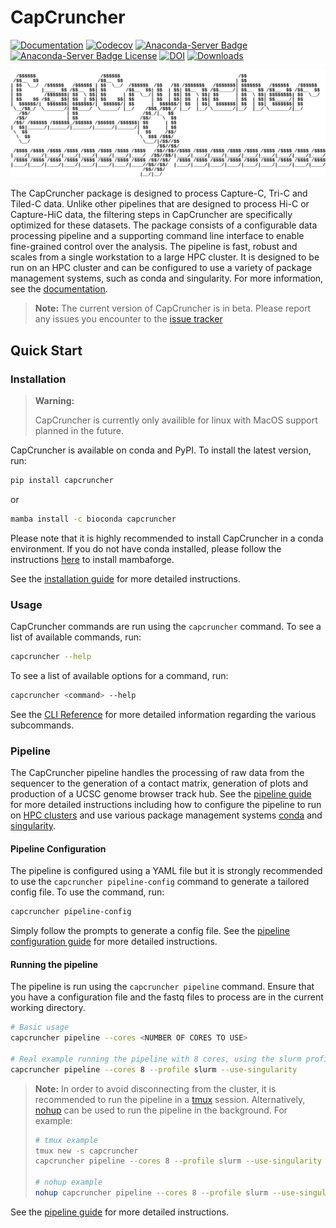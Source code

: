 # CapCruncher

[![Documentation](https://github.com/sims-lab/CapCruncher/actions/workflows/docs.yml/badge.svg?branch=master)](https://sims-lab.github.io/CapCruncher/)
[![Codecov](https://codecov.io/gh/sims-lab/CapCruncher/branch/master/graph/badge.svg?token=RHIGNMGX09)](https://codecov.io/gh/sims-lab/CapCruncher)
[![Anaconda-Server Badge](https://anaconda.org/bioconda/capcruncher/badges/version.svg)](https://anaconda.org/bioconda/capcruncher)
[![Anaconda-Server Badge License](https://anaconda.org/bioconda/capcruncher/badges/license.svg)](https://anaconda.org/bioconda/capcruncher)
[![DOI](https://zenodo.org/badge/224631087.svg)](https://zenodo.org/badge/latestdoi/224631087)
[![Downloads](https://pepy.tech/badge/capcruncher)](https://pepy.tech/project/capcruncher)

![CapCruncher Logo](https://raw.githubusercontent.com/sims-lab/CapCruncher/master/docs/img/capcruncher_logo.png)

The CapCruncher package is designed to process Capture-C, Tri-C and Tiled-C data. Unlike other pipelines that are designed to process Hi-C or Capture-HiC data, the filtering steps in CapCruncher are specifically optimized for these datasets. The package consists of a configurable data processing pipeline and a supporting command line interface to enable fine-grained control over the analysis. The pipeline is fast, robust and scales from a single workstation to a large HPC cluster. It is designed to be run on an HPC cluster and can be configured to use a variety of package management systems, such as conda and singularity. For more information, see the [documentation](https://sims-lab.github.io/CapCruncher/).

> **Note:**
> The current version of CapCruncher is in beta. Please report any issues you encounter to the [issue tracker](https://github.com/sims-lab/CapCruncher/issues/new/choose)

## Quick Start

### Installation

> **Warning:**
>
> CapCruncher is currently only availible for linux with MacOS support planned in the future.

CapCruncher is available on conda and PyPI. To install the latest version, run:

``` bash
pip install capcruncher
```

or

``` bash
mamba install -c bioconda capcruncher
```

Please note that it is highly recommended to install CapCruncher in a conda environment. If you do not have conda installed, please follow the instructions [here](https://github.com/conda-forge/miniforge#mambaforge) to install mambaforge.

See the [installation guide](installation.md) for more detailed instructions.

### Usage

CapCruncher commands are run using the `capcruncher` command. To see a list of available commands, run:

``` bash
capcruncher --help
```

To see a list of available options for a command, run:

``` bash
capcruncher <command> --help
```

See the [CLI Reference](https://sims-lab.github.io/CapCruncher/cli/) for more detailed information regarding the various subcommands.

### Pipeline

The CapCruncher pipeline handles the processing of raw data from the sequencer to the generation of a contact matrix, generation of plots and production of a UCSC genome browser track hub. See the [pipeline guide](https://sims-lab.github.io/CapCruncher/pipeline/) for more detailed instructions including how to configure the pipeline to run on [HPC clusters](https://sims-lab.github.io/CapCruncher/pipeline/#hpc-cluster-usage-recommended-if-available) and use various package management systems [conda](https://sims-lab.github.io/CapCruncher/installation/#install-all-dependencies-using-conda) and [singularity](https://sims-lab.github.io/CapCruncher/pipeline/#singularity-usage-recommended-if-available).

#### Pipeline Configuration

The pipeline is configured using a YAML file but it is strongly recommended to use the `capcruncher pipeline-config` command to generate a tailored config file. To use the command, run:

``` bash
capcruncher pipeline-config
```

Simply follow the prompts to generate a config file. See the [pipeline configuration guide](https://sims-lab.github.io/CapCruncher/pipeline/#configuration-file) for more detailed instructions.

#### Running the pipeline

The pipeline is run using the `capcruncher pipeline` command. Ensure that you have a configuration file and the fastq files to process are in the current working directory.

``` bash
# Basic usage
capcruncher pipeline --cores <NUMBER OF CORES TO USE>

# Real example running the pipeline with 8 cores, using the slurm profile for running on a cluster with a SLURM workflow management system and using singularity for dependency management
capcruncher pipeline --cores 8 --profile slurm --use-singularity
```

> **Note:**
> In order to avoid disconnecting from the cluster, it is recommended to run the pipeline in a [tmux](https://linuxize.com/post/getting-started-with-tmux/)
> session. Alternatively, [nohup](https://linuxize.com/post/linux-nohup-command/) can be used to run the pipeline in the background. For example:
>
> ``` bash
> # tmux example
>tmux new -s capcruncher
> capcruncher pipeline --cores 8 --profile slurm --use-singularity
>
># nohup example
>nohup capcruncher pipeline --cores 8 --profile slurm --use-singularity &
>```

See the [pipeline guide](https://sims-lab.github.io/CapCruncher/pipeline/) for more detailed instructions.
